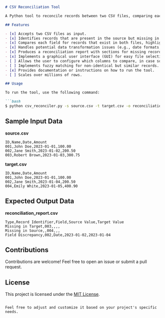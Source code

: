 
```markdown
# CSV Reconciliation Tool

A Python tool to reconcile records between two CSV files, comparing each field for discrepancies.

## Features

- [x] Accepts two CSV files as input.
- [x] Identifies records that are present in the source but missing in the target (and vice versa).
- [x] Compares each field for records that exist in both files, highlighting discrepancies.
- [x] Handles potential data transformation issues (e.g., date formats, case sensitivity, leading/trailing spaces).
- [x] Produces a reconciliation report with sections for missing records and field discrepancies.
- [x] Implements a graphical user interface (GUI) for easy file selection and result visualization.
- [ ] Allows the user to configure which columns to compare, in case some columns should be ignored.
- [ ] Implements fuzzy matching for non-identical but similar records.
- [x] Provides documentation or instructions on how to run the tool.
- [ ] Scales over millions of rows.

## Usage

To run the tool, use the following command:

```bash
$ python csv_reconciler.py -s source.csv -t target.csv -o reconciliation_report.csv
```

## Sample Input Data

**source.csv**

```
ID,Name,Date,Amount
001,John Doe,2023-01-01,100.00
002,Jane Smith,2023-01-02,200.50
003,Robert Brown,2023-01-03,300.75
```

**target.csv**

```
ID,Name,Date,Amount
001,John Doe,2023-01-01,100.00
002,Jane Smith,2023-01-04,200.50
004,Emily White,2023-01-05,400.90
```

## Expected Output Data

**reconciliation_report.csv**

```
Type,Record Identifier,Field,Source Value,Target Value
Missing in Target,003,,,,
Missing in Source,,004,,,
Field Discrepancy,002,Date,2023-01-02,2023-01-04
```

## Contributions

Contributions are welcome! Feel free to open an issue or submit a pull request.

## License

This project is licensed under the [MIT License](LICENSE).
```

Feel free to adjust and customize it based on your project's specific needs.